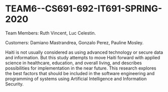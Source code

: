 # TEAM6--CS691-692-IT691-SPRING-2020

Team Members: Ruth Vincent, Luc Celestin.

Customers: Damiano Mastrandrea, Gonzalo Perez, Pauline Mosley.


Haiti is not usually considered as using advanced technology or secure data and information. But this study attempts to move Haiti forward with applied science in healthcare, education, and overall living, and describes possibilities for implementation in the near future. This research explores the best factors that should be included in the software engineering and programming of systems using Artificial Intelligence and Information Security.
